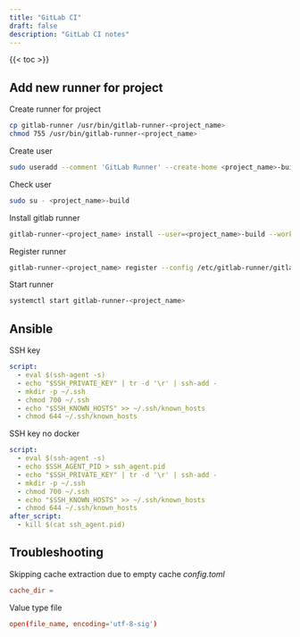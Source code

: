 ```yaml
---
title: "GitLab CI"
draft: false
description: "GitLab CI notes"
---
```


{{< toc >}}

## Add new runner for project

Create runner for project

```bash
cp gitlab-runner /usr/bin/gitlab-runner-<project_name>
chmod 755 /usr/bin/gitlab-runner-<project_name>
```

Create user

```bash
sudo useradd --comment 'GitLab Runner' --create-home <project_name>-build --shell /bin/bash
```

Check user

```bash
sudo su - <project_name>-build
```

Install gitlab runner

```bash
gitlab-runner-<project_name> install --user=<project_name>-build --working-directory=/home/<project_name>-build --service gitlab-runner-<project_name> --config /etc/gitlab-runner/gitlab-runner-<project_name>.toml
```

Register runner

```bash
gitlab-runner-<project_name> register --config /etc/gitlab-runner/gitlab-runner-<project_name>.toml
```

Start runner

```bash
systemctl start gitlab-runner-<project_name>
```

## Ansible

SSH key

```yml
script:
  - eval $(ssh-agent -s)
  - echo "$SSH_PRIVATE_KEY" | tr -d '\r' | ssh-add -
  - mkdir -p ~/.ssh
  - chmod 700 ~/.ssh
  - echo "$SSH_KNOWN_HOSTS" >> ~/.ssh/known_hosts
  - chmod 644 ~/.ssh/known_hosts
```

SSH key no docker

```yml
script:
  - eval $(ssh-agent -s)
  - echo $SSH_AGENT_PID > ssh_agent.pid
  - echo "$SSH_PRIVATE_KEY" | tr -d '\r' | ssh-add -
  - mkdir -p ~/.ssh
  - chmod 700 ~/.ssh
  - echo "$SSH_KNOWN_HOSTS" >> ~/.ssh/known_hosts
  - chmod 644 ~/.ssh/known_hosts
after_script:
  - kill $(cat ssh_agent.pid)
```

## Troubleshooting

Skipping cache extraction due to empty cache
_config.toml_

```toml
cache_dir =
```

Value type file

```toml
open(file_name, encoding='utf-8-sig')
```
